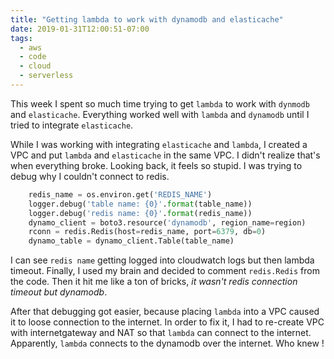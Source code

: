 ```yaml
---
title: "Getting lambda to work with dynamodb and elasticache"
date: 2019-01-31T12:00:51-07:00
tags:
  - aws
  - code
  - cloud
  - serverless
---
```




This week I spent so much time trying to get `lambda` to work with `dynmodb` and `elasticache`. Everything worked well with `lambda` and `dynamodb` until I tried to integrate `elasticache`. 

While I was working with integrating `elasticache` and `lambda`, I created a VPC and put `lambda` and `elasticache` in the same VPC. I didn't realize that's when everything broke. Looking back, it feels so stupid. I was trying to debug why I couldn't connect to redis.



```python
    redis_name = os.environ.get('REDIS_NAME')
    logger.debug('table name: {0}'.format(table_name))
    logger.debug('redis name: {0}'.format(redis_name))
    dynamo_client = boto3.resource('dynamodb', region_name=region)
    rconn = redis.Redis(host=redis_name, port=6379, db=0)
    dynamo_table = dynamo_client.Table(table_name)

```



I can see `redis name` getting logged into cloudwatch logs but then lambda timeout. Finally, I used my brain and decided to comment `redis.Redis` from the code. Then it hit me like a ton of bricks, *it wasn't redis connection timeout but dynamodb*.

After that debugging got easier, because placing `lambda` into a VPC caused it to loose connection to the internet. In order to fix it, I had to re-create VPC with internetgateway and NAT so that `lambda` can connect to the internet. Apparently, `lambda` connects to the dynamodb over the internet. Who knew ! 